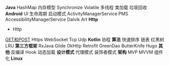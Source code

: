 **Java**
HashMap
内存模型
Synchronize
Volatile
多线程
类加载
垃圾回收
**Android**
UI
生命周期
启动模式
ActivityManagerService
PMS
AccessibilityManagerService
Dalvik
Art
**Http**
- Http

[GET和POST](http/Get&Post.md])
Https
WebSocket
Tcp
Udp
**Kotlin**
协程
**算法**
快速排序
链表
红黑树
LRU
**第三方框架**
RxJava
Glide
OkHttp
Retrofit
GreenDao
ButterKnife
Hugo
**其他**
反编译
Hook
动态加载
**设计模式**
代理模式
装饰者模式
**架构**
MVP
MVVM
组件化
**Linux**
